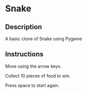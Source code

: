 # Snake
## Description
A basic clone of Snake using Pygame

## Instructions
Move using the arrow keys.

Collect 10 pieces of food to win.

Press space to start again.
